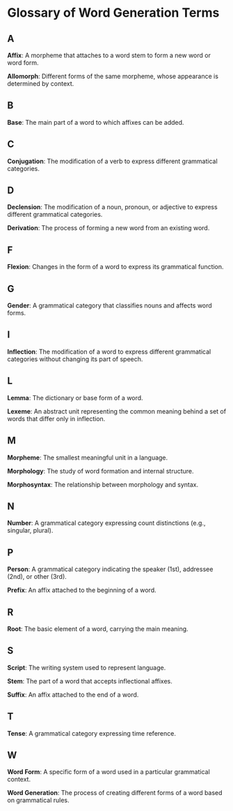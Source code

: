 # Glossary of Word Generation Terms

## A

**Affix**: A morpheme that attaches to a word stem to form a new word or word form.

**Allomorph**: Different forms of the same morpheme, whose appearance is determined by context.

## B

**Base**: The main part of a word to which affixes can be added.

## C

**Conjugation**: The modification of a verb to express different grammatical categories.

## D

**Declension**: The modification of a noun, pronoun, or adjective to express different grammatical categories.

**Derivation**: The process of forming a new word from an existing word.

## F

**Flexion**: Changes in the form of a word to express its grammatical function.

## G

**Gender**: A grammatical category that classifies nouns and affects word forms.

## I

**Inflection**: The modification of a word to express different grammatical categories without changing its part of speech.

## L

**Lemma**: The dictionary or base form of a word.

**Lexeme**: An abstract unit representing the common meaning behind a set of words that differ only in inflection.

## M

**Morpheme**: The smallest meaningful unit in a language.

**Morphology**: The study of word formation and internal structure.

**Morphosyntax**: The relationship between morphology and syntax.

## N

**Number**: A grammatical category expressing count distinctions (e.g., singular, plural).

## P

**Person**: A grammatical category indicating the speaker (1st), addressee (2nd), or other (3rd).

**Prefix**: An affix attached to the beginning of a word.

## R

**Root**: The basic element of a word, carrying the main meaning.

## S

**Script**: The writing system used to represent language.

**Stem**: The part of a word that accepts inflectional affixes.

**Suffix**: An affix attached to the end of a word.

## T

**Tense**: A grammatical category expressing time reference.

## W

**Word Form**: A specific form of a word used in a particular grammatical context.

**Word Generation**: The process of creating different forms of a word based on grammatical rules. 